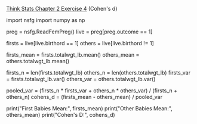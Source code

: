 [Think Stats Chapter 2 Exercise 4](http://greenteapress.com/thinkstats2/html/thinkstats2003.html#toc24) (Cohen's d)

import nsfg
import numpy as np

preg = nsfg.ReadFemPreg()
live = preg[preg.outcome == 1]

firsts = live[live.birthord == 1]
others = live[live.birthord != 1]

firsts_mean = firsts.totalwgt_lb.mean()
others_mean = others.totalwgt_lb.mean()

firsts_n = len(firsts.totalwgt_lb)
others_n = len(others.totalwgt_lb)
firsts_var = firsts.totalwgt_lb.var()
others_var = others.totalwgt_lb.var()

pooled_var = (firsts_n * firsts_var + others_n * others_var) / (firsts_n + others_n)
cohens_d = (firsts_mean - others_mean) / pooled_var

print("First Babies Mean:", firsts_mean)
print("Other Babies Mean:", others_mean)
print("Cohen's D:", cohens_d)
